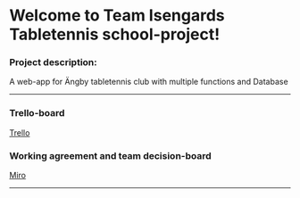 # Welcome to Team Isengards Tabletennis school-project!  

### Project description:
A web-app for Ängby tabletennis club with multiple functions and Database

---


### Trello-board  

[Trello](https://trello.com/b/ZAZXhoa2/angby-pingis-isengard)  

### Working agreement and team decision-board  

[Miro](https://miro.com/app/board/uXjVI7bk488=/)  

---

